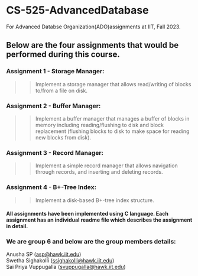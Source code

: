 # CS-525-AdvancedDatabase
  For Advanced Databse Organization(ADO)assignments at IIT, Fall 2023.
  
## Below are the four assignments that would be performed during this course.

### Assignment 1 - Storage Manager: 
>> Implement a storage manager that allows read/writing of blocks to/from a file on disk. <br>
### Assignment 2 - Buffer Manager: 
>> Implement a buffer manager that manages a buffer of blocks in memory including reading/flushing to disk and block replacement (flushing blocks to disk to make space for reading new blocks from disk). <br>
### Assignment 3 - Record Manager: 
>> Implement a simple record manager that allows navigation through records, and inserting and deleting records. <br>
### Assignment 4 - B+-Tree Index: 
>> Implement a disk-based B+-tree index structure. <br>

#### All assignments have been implemented using C language. Each assignment has an individual readme file which describes the assignment in detail. 

### We are group 6 and below are the group members details:

Anusha SP (asp@hawk.iit.edu) <br>
Swetha Sighakolli (ssighakolli@hawk.iit.edu) <br>
Sai Priya Vuppugalla (svuppugalla@hawk.iit.edu) <br>
